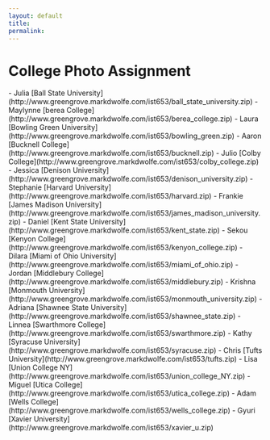 ```yaml
---
layout: default
title: 
permalink:
---
```


<h1>College Photo Assignment</h1>
  - Julia [Ball State University](http://www.greengrove.markdwolfe.com/ist653/ball_state_university.zip)
  - Maylynne [berea College](http://www.greengrove.markdwolfe.com/ist653/berea_college.zip)
  - Laura [Bowling Green University](http://www.greengrove.markdwolfe.com/ist653/bowling_green.zip)
  - Aaron [Bucknell College](http://www.greengrove.markdwolfe.com/ist653/bucknell.zip)
  - Julio [Colby College](http://www.greengrove.markdwolfe.com/ist653/colby_college.zip)
  - Jessica [Denison University](http://www.greengrove.markdwolfe.com/ist653/denison_university.zip)
  - Stephanie [Harvard University](http://www.greengrove.markdwolfe.com/ist653/harvard.zip)
  - Frankie [James Madison University](http://www.greengrove.markdwolfe.com/ist653/james_madison_university.zip)
  - Daniel [Kent State University](http://www.greengrove.markdwolfe.com/ist653/kent_state.zip)
  - Sekou [Kenyon College](http://www.greengrove.markdwolfe.com/ist653/kenyon_college.zip)
  - Dilara [Miami of Ohio University](http://www.greengrove.markdwolfe.com/ist653/miami_of_ohio.zip)
  - Jordan [Middlebury College](http://www.greengrove.markdwolfe.com/ist653/middlebury.zip)
  - Krishna [Monmouth University](http://www.greengrove.markdwolfe.com/ist653/monmouth_university.zip)
  - Adriana [Shawnee State University](http://www.greengrove.markdwolfe.com/ist653/shawnee_state.zip)
  - Linnea [Swarthmore College](http://www.greengrove.markdwolfe.com/ist653/swarthmore.zip)
  - Kathy [Syracuse University](http://www.greengrove.markdwolfe.com/ist653/syracuse.zip)
  - Chris [Tufts University](http://www.greengrove.markdwolfe.com/ist653/tufts.zip)
  - Lisa [Union College NY](http://www.greengrove.markdwolfe.com/ist653/union_college_NY.zip)
  - Miguel [Utica College](http://www.greengrove.markdwolfe.com/ist653/utica_college.zip)
  - Adam [Wells College](http://www.greengrove.markdwolfe.com/ist653/wells_college.zip)
  - Gyuri [Xavier University](http://www.greengrove.markdwolfe.com/ist653/xavier_u.zip)
